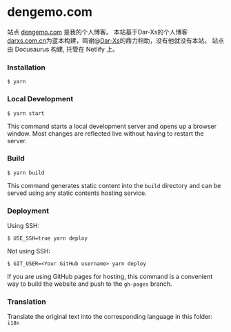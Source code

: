 # dengemo.com

站点 [dengemo.com](https://dengemo.com) 是我的个人博客。
本站基于Dar-Xs的个人博客 [darxs.com.cn](https://darxs.com.cn/)为蓝本构建，鸣谢@[Dar-Xs](https://github.com/Dar-Xs)的鼎力相助，没有他就没有本站。
站点由 Docusaurus 构建, 托管在 Netlify 上。

### Installation

```
$ yarn
```

### Local Development

```
$ yarn start
```

This command starts a local development server and opens up a browser window. Most changes are reflected live without having to restart the server.

### Build

```
$ yarn build
```

This command generates static content into the `build` directory and can be served using any static contents hosting service.

### Deployment

Using SSH:

```
$ USE_SSH=true yarn deploy
```

Not using SSH:

```
$ GIT_USER=<Your GitHub username> yarn deploy
```

If you are using GitHub pages for hosting, this command is a convenient way to build the website and push to the `gh-pages` branch.

### Translation

Translate the original text into the corresponding language in this folder: `i18n`
